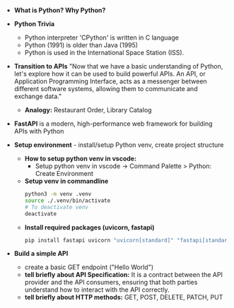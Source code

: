 * **What is Python? Why Python?**

* **Python Trivia**
    * Python interpreter 'CPython' is written in C language
    * Python (1991) is older than Java (1995)
    * Python is used in the International Space Station (ISS).

* **Transition to APIs**
    "Now that we have a basic understanding of Python, let's explore how it can be used to build powerful APIs. An API, or Application Programming Interface, acts as a messenger between different software systems, allowing them to communicate and exchange data."

    * **Analogy:** Restaurant Order, Library Catalog

* **FastAPI** is a modern, high-performance web framework for building APIs with Python

* **Setup environment** - install/setup Python venv, create project structure
    * **How to setup python venv in vscode:**
        * Setup python venv in vscode -> Command Palette > Python: Create Environment
    * **Setup venv in commandline**
        ```bash
        python3 -m venv .venv
        source ./.venv/bin/activate
        # To deactivate venv
        deactivate
        ```
    * **Install required packages (uvicorn, fastapi)**
        ```bash
        pip install fastapi uvicorn "uvicorn[standard]" "fastapi[standard]" 
        ```

* **Build a simple API**
    * create a basic GET endpoint ("Hello World")
    * **tell briefly about API Specification:** It is a contract between the API provider and the API consumers, ensuring that both parties understand how to interact with the API correctly.
    * **tell briefly about HTTP methods:** GET, POST, DELETE, PATCH, PUT

